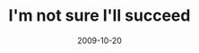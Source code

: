 ---
layout: base.njk
title : 'I&#39;m not sure I&#39;ll succeed' 
view_title : 'I&#39;m not sure I&#39;ll succeed' 
year : '2009' 
date : '2009-10-20' 
img_file : '/drawing/imnotsureillsuceed.png' 
html_file : 'imnotsureillsuceed' 
next_html : 'maybeimtired.html' 
year_order : '241' 
permalink : "title/{{html_file}}.html"
---